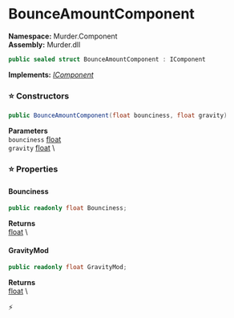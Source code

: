 # BounceAmountComponent

**Namespace:** Murder.Component \
**Assembly:** Murder.dll

```csharp
public sealed struct BounceAmountComponent : IComponent
```

**Implements:** _[IComponent](../../Bang/Components/IComponent.html)_

### ⭐ Constructors
```csharp
public BounceAmountComponent(float bounciness, float gravity)
```

**Parameters** \
`bounciness` [float](https://learn.microsoft.com/en-us/dotnet/api/System.Single?view=net-7.0) \
`gravity` [float](https://learn.microsoft.com/en-us/dotnet/api/System.Single?view=net-7.0) \

### ⭐ Properties
#### Bounciness
```csharp
public readonly float Bounciness;
```

**Returns** \
[float](https://learn.microsoft.com/en-us/dotnet/api/System.Single?view=net-7.0) \
#### GravityMod
```csharp
public readonly float GravityMod;
```

**Returns** \
[float](https://learn.microsoft.com/en-us/dotnet/api/System.Single?view=net-7.0) \


⚡
